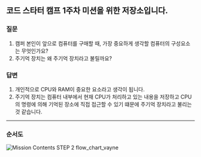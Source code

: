 코드 스타터 캠프 1주차 미션을 위한 저장소입니다.
---

### 질문

1. 캠퍼 본인이 앞으로 컴퓨터를 구매할 때, 가장 중요하게 생각할 컴퓨터의 구성요소는 무엇인가요?
2. 주기억 장치는 왜 주기억 장치라고 불릴까요?

### 답변

1. 개인적으로 CPU와 RAM이 중요한 요소라고 생각이 됩니다.
2. 주기억 장치는 컴퓨터 내부에서 현재 CPU가 처리하고 있는 내용을 저장하고 CPU의 명령에 의해 기억된 장소에 직접 접근할 수 있기 떄문에 주기억 장치라고 불리는 것 같습니다.

---
### 순서도
![Mission Contents  STEP 2  flow_chart_vayne](https://user-images.githubusercontent.com/50446512/145349410-e6489671-2536-4fab-b257-fb109970b5a7.png)
